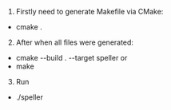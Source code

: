 1. Firstly need to generate Makefile via CMake:
- cmake .

2. After when all files were generated:
- cmake --build . --target speller
or
- make

3. Run
- ./speller